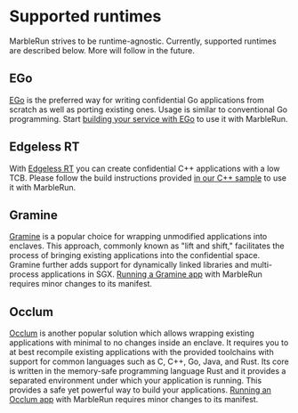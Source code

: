 # Supported runtimes

MarbleRun strives to be runtime-agnostic. Currently, supported runtimes are described below. More will follow in the future.

## EGo
[EGo](https://github.com/edgelesssys/ego) is the preferred way for writing confidential Go applications from scratch as well as porting existing ones. Usage is similar to conventional Go programming. Start [building your service with EGo](../building-enclaves/ego.md) to use it with MarbleRun.

## Edgeless RT
With [Edgeless RT](https://github.com/edgelesssys/edgelessrt) you can create confidential C++ applications with a low TCB. Please follow the build instructions provided [in our C++ sample](https://github.com/edgelesssys/marblerun/blob/master/samples/helloc%2B%2B) to use it with MarbleRun.

## Gramine
[Gramine](https://gramineproject.io/) is a popular choice for wrapping unmodified applications into enclaves.
This approach, commonly known as "lift and shift," facilitates the process of bringing existing applications into the confidential space.
Gramine further adds support for dynamically linked libraries and multi-process applications in SGX.
[Running a Gramine app](../building-enclaves/gramine.md) with MarbleRun requires minor changes to its manifest.

## Occlum
[Occlum](https://github.com/occlum/occlum) is another popular solution which allows wrapping existing applications with minimal to no changes inside an enclave. It requires you to at best recompile existing applications with the provided toolchains with support for common languages such as C, C++, Go, Java, and Rust.
Its core is written in the memory-safe programming language Rust and it provides a separated environment under which your application is running. This provides a safe yet powerful way to build your applications.
[Running an Occlum app](../building-enclaves/occlum.md) with MarbleRun requires minor changes to its manifest.
